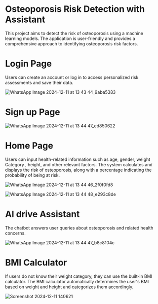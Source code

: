 # Osteoporosis Risk Detection with Assistant
This project aims to detect the risk of osteoporosis using a machine learning models. The application is user-friendly and provides a comprehensive approach to identifying osteoporosis risk factors.

# Login Page
Users can create an account or log in to access personalized risk assessments and save their data.

![WhatsApp Image 2024-12-11 at 13 43 44_9aba5383](https://github.com/user-attachments/assets/6535deec-d89f-4c87-a260-16bc02c4d71e)
# Sign up Page
![WhatsApp Image 2024-12-11 at 13 44 47_ed850622](https://github.com/user-attachments/assets/a4279539-c537-4562-aa72-a4a0adb6b516)

# Home Page
Users can input health-related information such as age, gender, weight Category , height, and other relevant factors.
The system calculates and displays the risk of osteoporosis, along with a percentage indicating the probability of being at risk. 

![WhatsApp Image 2024-12-11 at 13 44 46_2f0f0fd8](https://github.com/user-attachments/assets/6ad2512b-a48e-4a85-8460-592277d4d5cb)

![WhatsApp Image 2024-12-11 at 13 44 48_e293c8de](https://github.com/user-attachments/assets/e2fc6d36-b11c-422f-b152-a5db948254c4)

# AI drive Assistant
The chatbot answers user queries about osteoporosis and related health concerns.

![WhatsApp Image 2024-12-11 at 13 44 47_b8c8104c](https://github.com/user-attachments/assets/6323dd9e-75ae-455f-86ec-474cb4cea529)

# BMI Calculator 
If users do not know their weight category, they can use the built-in BMI calculator.
The BMI calculator automatically determines the user's BMI based on weight and height and categorizes them accordingly.

![Screenshot 2024-12-11 140621](https://github.com/user-attachments/assets/683c1372-6d9a-4501-9d4b-296433ef6964)



